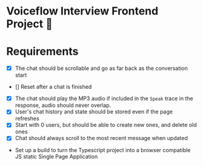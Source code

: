 # Voiceflow Interview Frontend Project 💬

# Requirements

- [x] The chat should be scrollable and go as far back as the conversation start
- [] Reset after a chat is finished
- [x] The chat should play the MP3 audio if included in the `Speak` trace in the response, audio should never overlap.
- [x] User's chat history and state should be stored even if the page refreshes
- [x] Start with 0 users, but should be able to create new ones, and delete old ones
- [x] Chat should always scroll to the most recent message when updated
- Set up a build to turn the Typescript project into a browser compatible JS static Single Page Application
